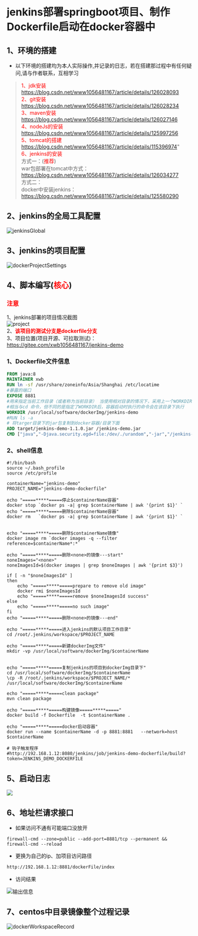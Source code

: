 # jenkins部署springboot项目、制作Dockerfile启动在docker容器中
## 1、环境的搭建
+ 以下环境的搭建均为本人实际操作,并记录的日志，若在搭建那过程中有任何疑问,请与作者联系，互相学习
><font color='red'>1、jdk安装</font>  
https://blog.csdn.net/www1056481167/article/details/126028093  
<font color='red'>2、git安装</font>  
https://blog.csdn.net/www1056481167/article/details/126028234  
<font color='red'>3、maven安装</font>  
https://blog.csdn.net/www1056481167/article/details/126027146  
<font color='red'>4、nodeJs的安装</font>  
https://blog.csdn.net/www1056481167/article/details/125997256  
<font color='red'>5、tomcat的搭建</font>  
https://blog.csdn.net/www1056481167/article/details/115396974"  
<font color='red'>6、jenkins的安装</font>  
方式一：(<font color='red'>推荐</font>)  
war包部署在tomcat中方式：https://blog.csdn.net/www1056481167/article/details/126034277  
方式二：  
docker中安装jenkins：https://blog.csdn.net/www1056481167/article/details/125580290  

## 2、jenkins的全局工具配置
![jenkinsGlobal](jenkinsDockerfile/jenkinsGlobal.png)
## 3、jenkins的项目配置
![dockerProjectSettings](jenkinsDockerfile/dockerProjectSettings.png)

## 4、脚本编写(<font color='red'>核心</font>)

### <font color='red'>注意</font>
1、jenkins部署的项目情况截图  
![project](jenkinsDockerfile/project.png)  
2、**<font color='red'>该项目的测试分支是dockerfile分支</font>**  
3、项目位置(项目开源、可拉取测试)：https://gitee.com/xwb1056481167/jenkins-demo  
### 1、Dockerfile文件信息
```dockerfile
FROM java:8
MAINTAINER xwb
RUN ln -sf /usr/share/zoneinfo/Asia/Shanghai /etc/locatime
#暴露的端口
EXPOSE 8881
#用来指定当前工作目录（或者称为当前目录） 当使用相对目录的情况下，采用上一个WORKDIR指定的目录作为基准
#相当与cd 命令，但不同的是指定了WORKDIR后，容器启动时执行的命令会在该目录下执行
WORKDIR /usr/local/software/dockerImg/jenkins-demo
#RUN ls -a
# 将targer目录下的jar包复制到docker容器/目录下面
ADD target/jenkins-demo-1.1.0.jar /jenkins-demo.jar
CMD ["java","-Djava.security.egd=file:/dev/./urandom","-jar","/jenkins-demo.jar","&"]
```
### 2、shell信息
```shell
#!/bin/bash
source ~/.bash_profile
source /etc/profile

containerName="jenkins-demo"
PROJECT_NAME="jenkins-demo-dockerfile"

echo "=====*****=====停止$containerName容器"
docker stop `docker ps -a| grep $containerName | awk '{print $1}' `
echo "=====*****=====删除$containerName容器"
docker rm   `docker ps -a| grep $containerName | awk '{print $1}' `


echo "=====*****=====删除$containerName镜像"
docker image rm `docker images -q --filter reference=$containerName*:*`

echo "=====*****=====删除<none>的镜像---start"
noneImages="<none>"
noneImagesId=$(docker images | grep $noneImages | awk '{print $3}')

if [ -n "$noneImagesId" ]
then
    echo "=====*****=====prepare to remove old image"
    docker rmi $noneImagesId
    echo "=====*****=====remove $noneImagesId success"
else
    echo "=====*****=====no such image"
fi
echo "=====*****=====删除<none>的镜像---end"

echo "=====*****=====进入jenkins的默认项目工作目录"
cd /root/.jenkins/workspace/$PROJECT_NAME

echo "=====*****=====新建dockerImg文件"
mkdir -vp /usr/local/software/dockerImg/$containerName


echo "=====*****=====复制jenkins的项目到dockerImg目录下"
cd /usr/local/software/dockerImg/$containerName
\cp -R /root/.jenkins/workspace/$PROJECT_NAME/* /usr/local/software/dockerImg/$containerName

echo "=====*****=====clean package"
mvn clean package

echo "=====*****=====构建镜像=====*****====="
docker build -f Dockerfile  -t $containerName .

echo "=====*****=====docker启动容器"
docker run --name $containerName -d -p 8881:8881   --network=host $containerName

# 钩子触发程序
#http://192.168.1.12:8080/jenkins/job/jenkins-demo-dockerfile/build?token=JENKINS_DEMO_DOCKERFILE
```
## 5、启动日志
![](jenkinsDockerfile/projectLog.png)
## 6、地址栏请求接口
+ 如果访问不通有可能端口没放开
```shell
firewall-cmd --zone=public --add-port=8881/tcp --permanent && firewall-cmd --reload
```
+ 更换为自己的ip、加项目访问路径
```html
http://192.168.1.12:8881/dockerFile/index
```
+ 访问结果

![输出信息](jenkinsDockerfile/projectOutPut.png)
## 7、centos中目录镜像整个过程记录
![dockerWorkspaceRecord](jenkinsDockerfile/dockerWorkspaceRecord.png)


